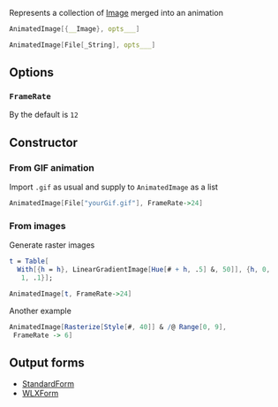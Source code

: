 Represents a collection of [Image](frontend/Reference/Image/Image.md) merged into an animation

```mathematica
AnimatedImage[{__Image}, opts___]
```

```mathematica
AnimatedImage[File[_String], opts___]
```

## Options
### `FrameRate`
By the default is `12`

## Constructor
### From GIF animation
Import `.gif` as usual and supply to `AnimatedImage` as a list

```mathematica
AnimatedImage[File["yourGif.gif"], FrameRate->24]
```

### From images
Generate raster images

```mathematica
t = Table[
  With[{h = h}, LinearGradientImage[Hue[# + h, .5] &, 50]], {h, 0, 
   1, .1}];

AnimatedImage[t, FrameRate->24]
```

Another example

```mathematica
AnimatedImage[Rasterize[Style[#, 40]] & /@ Range[0, 9], 
 FrameRate -> 6]
```

## Output forms
- [StandardForm](frontend/Reference/Formatting/StandardForm.md)
- [WLXForm](frontend/Reference/Formatting/WLXForm.md)

